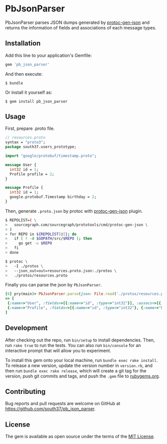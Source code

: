 # PbJsonParser

PbJsonParser parses JSON dumps generated by [protoc-gen-json](https://github.com/sourcegraph/prototools/blob/master/README.json.md) and returns the information of fields and associations of each message types.

## Installation

Add this line to your application's Gemfile:

```ruby
gem 'pb_json_parser'
```

And then execute:

    $ bundle

Or install it yourself as:

    $ gem install pb_json_parser

## Usage
First, prepare .proto file.

```protobuf
// resources.proto
syntax = "proto3";
package south37.users_prototype;

import "google/protobuf/timestamp.proto";

message User {
  int32 id = 1;
  Profile profile = 2;
}

message Profile {
  int32 id = 1;
  google.protobuf.Timestamp birthday = 2;
}
```

Then, generate `.proto.json` by protoc with [protoc-gen-json](https://github.com/sourcegraph/prototools/blob/master/README.json.md) plugin.

```bash
$ REPOLIST=( \
>   sourcegraph.com/sourcegraph/prototools/cmd/protoc-gen-json \
> )
> for REPO in ${REPOLIST[@]}; do
>   if [ ! -d $GOPATH/src/$REPO ]; then
>     go get -u $REPO
>   fi
> done

$ protoc \
>   -I ./protos \
>   --json_out=out=resources.proto.json:./protos \
>   ./protos/resources.proto
```

Finally you can parse the json by `PbJsonParser`.

```ruby
[6] pry(main)> PbJsonParser.parse(json: File.read('./protos/resources.proto.json'), filename: 'resources.proto').map(&:to_h)
=> [
 {:name=>"User", :fields=>[{:name=>"id", :type=>"int32"}], :assocs=>[{:name=>"profile", :type=>"has_one", :class_name=>"Profile"}]},
 {:name=>"Profile", :fields=>[{:name=>"id", :type=>"int32"}, {:name=>"birthday", :type=>".google.protobuf.Timestamp"}], :assocs=>[]}
]
```

## Development

After checking out the repo, run `bin/setup` to install dependencies. Then, run `rake true` to run the tests. You can also run `bin/console` for an interactive prompt that will allow you to experiment.

To install this gem onto your local machine, run `bundle exec rake install`. To release a new version, update the version number in `version.rb`, and then run `bundle exec rake release`, which will create a git tag for the version, push git commits and tags, and push the `.gem` file to [rubygems.org](https://rubygems.org).

## Contributing

Bug reports and pull requests are welcome on GitHub at https://github.com/south37/pb_json_parser.

## License

The gem is available as open source under the terms of the [MIT License](https://opensource.org/licenses/MIT).
